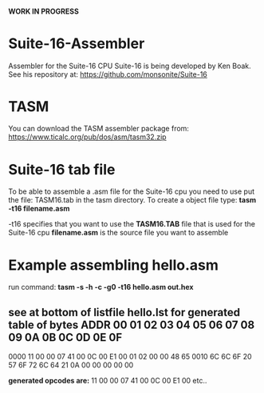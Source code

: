 #### WORK IN PROGRESS ####

# Suite-16-Assembler
Assembler for the Suite-16 CPU
Suite-16 is being developed by Ken Boak.
See his repository at: https://github.com/monsonite/Suite-16

# TASM
You can download the TASM assembler package from: https://www.ticalc.org/pub/dos/asm/tasm32.zip

# Suite-16 tab file
To be able to assemble a .asm file for the Suite-16 cpu you need to use put the file: TASM16.tab in the tasm directory.
To create a object file type: **tasm -t16 filename.asm**

-t16 specifies that you want to use the **TASM16.TAB** file that is used for the Suite-16 cpu
**filename.asm** is the source file you want to assemble

# Example assembling hello.asm
run command: **tasm -s -h -c -g0 -t16 hello.asm out.hex**

see at bottom of listfile hello.lst for generated table of bytes
ADDR  00 01 02 03 04 05 06 07 08 09 0A 0B 0C 0D 0E 0F
-----------------------------------------------------
0000  11 00 00 07 41 00 0C 00 E1 00 01 02 00 00 48 65
0010  6C 6C 6F 20 57 6F 72 6C 64 21 0A 00 00 00 00 00

**generated opcodes are:**
 11 00
 00 07 
 41 00 
 0C 00 
 E1 00 
 etc..
